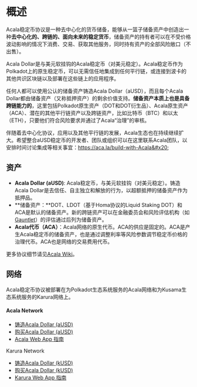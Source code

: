 # 概述

Acala稳定币协议是一种去中心化的货币储备，能够从一篮子储备资产中创造出一种**去中心化的、跨链的、面向未来的稳定货币**，储备资产的持有者可以在不受价格波动影响的情况下消费、交易、获取其他服务，同时持有资产的全部风险敞口（不出售）。&#x20;

Acala Dollar是与美元软挂钩的Acala稳定币（对美元稳定）。Acala稳定币作为Polkadot上的原生稳定币，可以无需信任地集成到任何平行链，或连接到波卡的其他共识区块链以及部署在这些链上的应用程序。&#x20;

任何人都可以使用公认的储备资产铸造Acala Dollar（aUSD），而且每个Acala Dollar都由储备资产（又称抵押资产）的剩余价值支持。**储备资产本质上也是具备跨链能力的**，这里包括Polkadot原生资产（DOT和DOT衍生品）、Acala原生资产（ACA）、潜在的其他平行链资产以及跨链资产，比如比特币（BTC）和以太（ETH），只要他们符合风险要求并通过了Acala“治理”的审核。&#x20;

伴随着去中心化协议，应用以及其他平行链的发展，Acala生态也在持续继续扩大。希望整合aUSD稳定币的开发者、团队或组织可以在这里联系Acala团队，以安排时间讨论集成等相关事宜：https://aca.la/build-with-Acala&#x20;

## 资产&#x20;

* **Acala Dollar (aUSD)**: Acala稳定币，与美元软挂钩（对美元稳定）。铸造Acala Dollar是去信任、自主独立和解放的行为，以超额抵押的储备资产作为抵押品。&#x20;
* **储备资产：**DOT、LDOT（基于Homa协议的Liquid Staking DOT）和ACA是默认的储备资产。新的跨链资产可以在金融委员会和风险评估机构（如[Gauntlet](https://gauntlet.network)）的评估通过后列为储备资产。&#x20;
* **Acala代币（ACA）**：Acala网络的原生代币。ACA的供应是固定的。ACA是产生Acala稳定币的储备资产，也是通过调整利率等风险参数调节稳定币价格的治理代币。ACA也是网络的交易费用代币。&#x20;

更多协议细节请见[Acala Wiki](https://app.gitbook.com/s/X0fjyKavAAozAGhuu7sU/le-jie-acala/acala-gai-shu)。&#x20;

## 网络&#x20;

Acala稳定币协议被部署在为Polkadot生态系统服务的Acala网络和为Kusama生态系统服务的Karura网络上。

#### Acala Network

* [铸造Acala Dollar (aUSD)](https://apps.acala.network/vault)
* [购买Acala Dollar (aUSD)](https://apps.acala.network/swap)
* [Acala Web App 指南](https://guide.acalaapps.wiki)

Karura Network

* [铸造Acala Dollar (kUSD)](https://apps.karura.network/vault)
* [购买Acala Dollar (kUSD)](https://apps.karura.network/swap)
* [Karura Web App 指南](https://wiki.karura.app)
